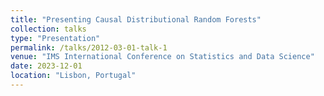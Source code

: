 ```yaml
---
title: "Presenting Causal Distributional Random Forests"
collection: talks
type: "Presentation"
permalink: /talks/2012-03-01-talk-1
venue: "IMS International Conference on Statistics and Data Science"
date: 2023-12-01
location: "Lisbon, Portugal"
---
```



